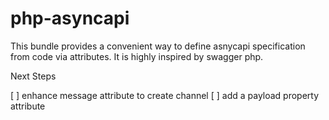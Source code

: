 # php-asyncapi

This bundle provides a convenient way to define asnycapi specification 
from code via attributes. It is highly inspired by swagger php.

Next Steps

[ ] enhance message attribute to create channel
[ ] add a payload property attribute
